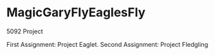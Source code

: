 # MagicGaryFlyEaglesFly

5092 Project

First Assignment: Project Eaglet.
Second Assignment: Project Fledgling

